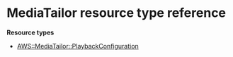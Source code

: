 # MediaTailor resource type reference<a name="AWS_MediaTailor"></a>

**Resource types**

- [AWS::MediaTailor::PlaybackConfiguration](aws-resource-mediatailor-playbackconfiguration.md)
